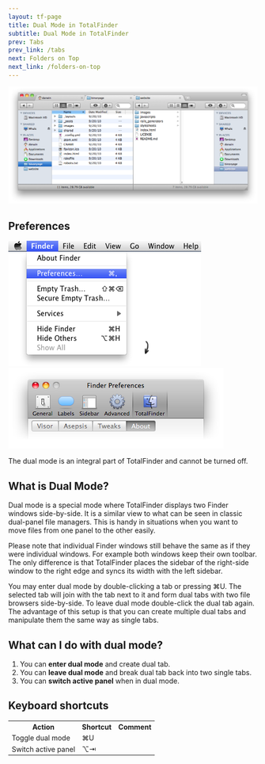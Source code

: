 ```yaml
---
layout: tf-page
title: Dual Mode in TotalFinder
subtitle: Dual Mode in TotalFinder
prev: Tabs
prev_link: /tabs
next: Folders on Top
next_link: /folders-on-top
---
```


<img src="/images/dual-mode.png" class="doc-image">

<div class="doc-side">
    <h2>Preferences</h2>
    <img src="/images/preferences-menu.png" class="doc-pref-menu">
    <img src="/images/pref-none.png" class="doc-pref">
    <p>The dual mode is an integral part of TotalFinder and cannot be turned off.</p>
</div>

## What is Dual Mode?

Dual mode is a special mode where TotalFinder displays two Finder windows side-by-side. It is a similar view to what can be seen in classic dual-panel file managers. This is handy in situations when you want to move files from one panel to the other easily.

Please note that individual Finder windows still behave the same as if they were individual windows. For example both windows keep their own toolbar. The only difference is that TotalFinder places the sidebar of the right-side window to the right edge and syncs its width with the left sidebar.

You may enter dual mode by double-clicking a tab or pressing ⌘U. The selected tab will join with the tab next to it and form dual tabs with two file browsers side-by-side. To leave dual mode double-click the dual tab again. The advantage of this setup is that you can create multiple dual tabs and manipulate them the same way as single tabs.

## What can I do with dual mode?

1. You can **enter dual mode** and create dual tab.
2. You can **leave dual mode** and break dual tab back into two single tabs.
3. You can **switch active panel** when in dual mode.

## Keyboard shortcuts

<div class="keyboard-shortcuts">
    <table border="0" cellspacing="0" cellpadding="0">
        <tr><th>Action</th><th>Shortcut</th><th>Comment</th></tr>
        <tr><td>Toggle dual mode</td><td>⌘U</td><td></td></tr>
        <tr><td>Switch active panel</td><td>⌥⇥</td><td></td></tr>
    </table>
</div>